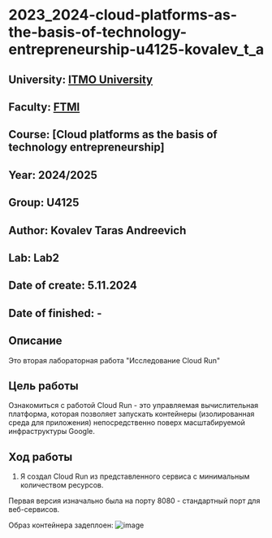 # 2023_2024-cloud-platforms-as-the-basis-of-technology-entrepreneurship-u4125-kovalev_t_a
## University: [ITMO University](https://itmo.ru/ru/) 
## Faculty: [FTMI](https://fict.itmo.ru) 
## Course: [Cloud platforms as the basis of technology entrepreneurship] 
## Year: 2024/2025 
## Group: U4125 
## Author: Kovalev Taras Andreevich 
## Lab: Lab2 
## Date of create: 5.11.2024 
## Date of finished: -


## Описание

Это вторая лабораторная работа "Исследование Cloud Run"

## Цель работы

Ознакомиться с работой Cloud Run - это управляемая вычислительная платформа, которая позволяет запускать контейнеры (изолированная среда для приложения) непосредственно поверх масштабируемой инфраструктуры Google.

## Ход работы

1. Я создал Cloud Run из представленного сервиса с минимальным количеством ресурсов.

Первая версия изначально была на порту 8080 - cтандартный порт для веб-сервисов.

Образ контейнера задеплоен:
![image](https://github.com/user-attachments/assets/b4ac46ed-0f3e-4ba4-942d-95e93a06e931)



